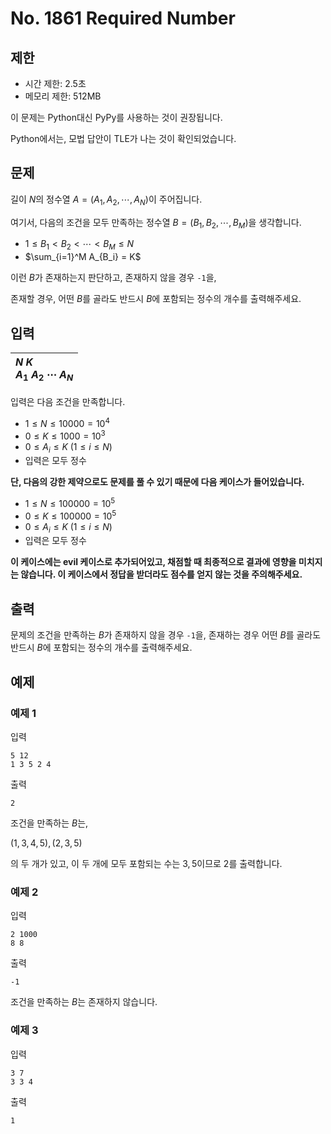 # No. 1861 Required Number

## 제한

- 시간 제한: 2.5초
- 메모리 제한: 512MB

이 문제는 Python대신 PyPy를 사용하는 것이 권장됩니다.

Python에서는, 모법 답안이 TLE가 나는 것이 확인되었습니다.

## 문제

길이 $N$의 정수열 $A = (A_1, A_2, \cdots, A_N)$이 주어집니다.

여기서, 다음의 조건을 모두 만족하는 정수열 $B = (B_1, B_2, \cdots, B_M)$을 생각합니다.

- $1 \le B_1 < B_2 < \cdots < B_M \le N$
- $\sum_{i=1}^M A_{B_i} = K$

이런 $B$가 존재하는지 판단하고, 존재하지 않을 경우 `-1`을,

존재할 경우, 어떤 $B$를 골라도 반드시 $B$에 포함되는 정수의 개수를 출력해주세요.

## 입력

| $N$ $K$<br>$A_1$ $A_2$ $\cdots$ $A_N$ |
| :------------------------------------- |

입력은 다음 조건을 만족합니다.

- $1 \le N \le 10000 = 10^4$
- $0 \le K \le 1000 = 10^3$
- $0 \le A_i \le K$ ($1 \le i \le N$)
- 입력은 모두 정수

**단, 다음의 강한 제약으로도 문제를 풀 수 있기 때문에 다음 케이스가 들어있습니다.**

- $1 \le N \le 100000 = 10^5$
- $0 \le K \le 100000 = 10^5$
- $0 \le A_i \le K$ $(1 \le i \le N)$
- 입력은 모두 정수

**이 케이스에는 evil 케이스로 추가되어있고, 채점할 때 최종적으로 결과에 영향을 미치지는 않습니다. 이 케이스에서 정답을 받더라도 점수를 얻지 않는 것을 주의해주세요.**

## 출력

문제의 조건을 만족하는 $B$가 존재하지 않을 경우 `-1`을, 존재하는 경우 어떤 $B$를 골라도 반드시 $B$에 포함되는 정수의 개수를 출력해주세요.

## 예제

### 예제 1

입력

```
5 12
1 3 5 2 4
```

출력

```
2
```

조건을 만족하는 $B$는,

$(1, 3, 4, 5), (2, 3, 5)$

의 두 개가 있고, 이 두 개에 모두 포함되는 수는 $3, 5$이므로 $2$를 출력합니다.

### 예제 2

입력

```
2 1000
8 8
```

출력

```
-1
```

조건을 만족하는 $B$는 존재하지 않습니다.

### 예제 3

입력

```
3 7
3 3 4
```

출력

```
1
```
